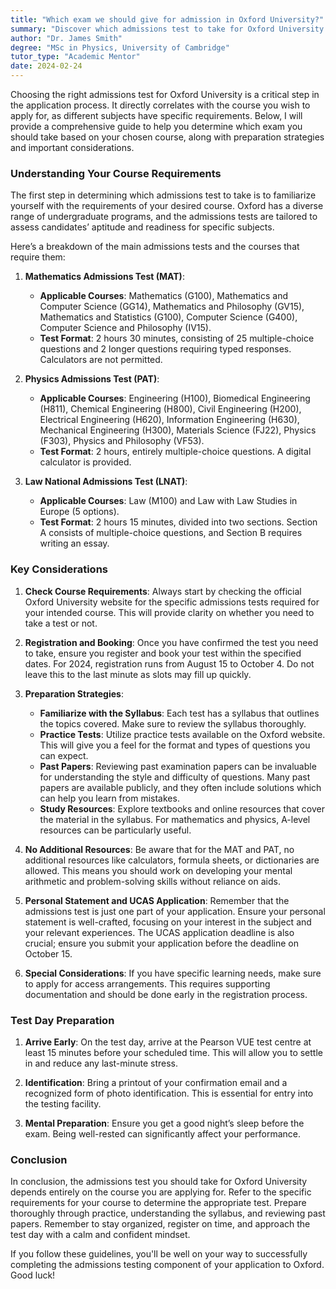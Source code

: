 ```yaml
---
title: "Which exam we should give for admission in Oxford University?"
summary: "Discover which admissions test to take for Oxford University based on your chosen course with our comprehensive guide and preparation tips."
author: "Dr. James Smith"
degree: "MSc in Physics, University of Cambridge"
tutor_type: "Academic Mentor"
date: 2024-02-24
---
```


Choosing the right admissions test for Oxford University is a critical step in the application process. It directly correlates with the course you wish to apply for, as different subjects have specific requirements. Below, I will provide a comprehensive guide to help you determine which exam you should take based on your chosen course, along with preparation strategies and important considerations.

### Understanding Your Course Requirements

The first step in determining which admissions test to take is to familiarize yourself with the requirements of your desired course. Oxford has a diverse range of undergraduate programs, and the admissions tests are tailored to assess candidates’ aptitude and readiness for specific subjects. 

Here’s a breakdown of the main admissions tests and the courses that require them:

1. **Mathematics Admissions Test (MAT)**:
    - **Applicable Courses**: Mathematics (G100), Mathematics and Computer Science (GG14), Mathematics and Philosophy (GV15), Mathematics and Statistics (G100), Computer Science (G400), Computer Science and Philosophy (IV15).
    - **Test Format**: 2 hours 30 minutes, consisting of 25 multiple-choice questions and 2 longer questions requiring typed responses. Calculators are not permitted.

2. **Physics Admissions Test (PAT)**:
    - **Applicable Courses**: Engineering (H100), Biomedical Engineering (H811), Chemical Engineering (H800), Civil Engineering (H200), Electrical Engineering (H620), Information Engineering (H630), Mechanical Engineering (H300), Materials Science (FJ22), Physics (F303), Physics and Philosophy (VF53).
    - **Test Format**: 2 hours, entirely multiple-choice questions. A digital calculator is provided.

3. **Law National Admissions Test (LNAT)**:
    - **Applicable Courses**: Law (M100) and Law with Law Studies in Europe (5 options).
    - **Test Format**: 2 hours 15 minutes, divided into two sections. Section A consists of multiple-choice questions, and Section B requires writing an essay.

### Key Considerations

1. **Check Course Requirements**: Always start by checking the official Oxford University website for the specific admissions tests required for your intended course. This will provide clarity on whether you need to take a test or not.

2. **Registration and Booking**: Once you have confirmed the test you need to take, ensure you register and book your test within the specified dates. For 2024, registration runs from August 15 to October 4. Do not leave this to the last minute as slots may fill up quickly.

3. **Preparation Strategies**: 
   - **Familiarize with the Syllabus**: Each test has a syllabus that outlines the topics covered. Make sure to review the syllabus thoroughly.
   - **Practice Tests**: Utilize practice tests available on the Oxford website. This will give you a feel for the format and types of questions you can expect.
   - **Past Papers**: Reviewing past examination papers can be invaluable for understanding the style and difficulty of questions. Many past papers are available publicly, and they often include solutions which can help you learn from mistakes.
   - **Study Resources**: Explore textbooks and online resources that cover the material in the syllabus. For mathematics and physics, A-level resources can be particularly useful.

4. **No Additional Resources**: Be aware that for the MAT and PAT, no additional resources like calculators, formula sheets, or dictionaries are allowed. This means you should work on developing your mental arithmetic and problem-solving skills without reliance on aids.

5. **Personal Statement and UCAS Application**: Remember that the admissions test is just one part of your application. Ensure your personal statement is well-crafted, focusing on your interest in the subject and your relevant experiences. The UCAS application deadline is also crucial; ensure you submit your application before the deadline on October 15.

6. **Special Considerations**: If you have specific learning needs, make sure to apply for access arrangements. This requires supporting documentation and should be done early in the registration process.

### Test Day Preparation

1. **Arrive Early**: On the test day, arrive at the Pearson VUE test centre at least 15 minutes before your scheduled time. This will allow you to settle in and reduce any last-minute stress.

2. **Identification**: Bring a printout of your confirmation email and a recognized form of photo identification. This is essential for entry into the testing facility.

3. **Mental Preparation**: Ensure you get a good night’s sleep before the exam. Being well-rested can significantly affect your performance. 

### Conclusion

In conclusion, the admissions test you should take for Oxford University depends entirely on the course you are applying for. Refer to the specific requirements for your course to determine the appropriate test. Prepare thoroughly through practice, understanding the syllabus, and reviewing past papers. Remember to stay organized, register on time, and approach the test day with a calm and confident mindset. 

If you follow these guidelines, you'll be well on your way to successfully completing the admissions testing component of your application to Oxford. Good luck!
    